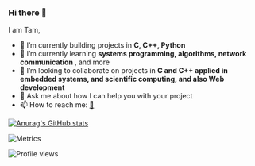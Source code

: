 ### Hi there 👋

I am Tam,

- 🔭 I’m currently building projects in <b> C, C++, Python </b>
- 🌱 I’m currently learning <b> systems programming, algorithms, network communication </b>, and more
- 👯 I’m looking to collaborate on projects in <b>C and C++ applied in embedded systems, and scientific computing, and also Web development</b>
- 💬 Ask me about how I can help you with your project
- 📫 How to reach me: [📧](mailto:tamworku2@gmail.com) 


[![Anurag's GitHub stats](https://github-readme-stats.vercel.app/api?username=tamlem)](https://github.com/anuraghazra/github-readme-stats)

![Metrics](https://metrics.lecoq.io/tamlem?template=classic&base.indepth=false&base.hireable=false&config.timezone=Europe%2FBerlin)

![Profile views](https://gpvc.arturio.dev/tamlem)
